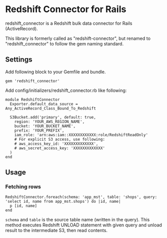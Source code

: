 # Redshift Connector for Rails

redshift_connector is a Redshift bulk data connector for Rails (ActiveRecord).

This library is formerly called as "redshift-connector",
but renamed to "redshift_connector" to follow the gem naming standard.

## Settings

Add following block to your Gemfile and bundle.
```
gem 'redshift_connector'
```
Add config/initializers/redshift_connector.rb like following:
```
module RedshiftConnector
  Exporter.default_data_source = Any_ActiveRecord_Class_Bound_To_Redshift

  S3Bucket.add('primary', default: true,
    region: 'YOUR_AWS_REGION_NAME',
    bucket: 'YOUR_BUCKET_NAME',
    prefix: 'YOUR_PREFIX',
    iam_role: 'arn:aws:iam::XXXXXXXXXXXX:role/RedshiftReadOnly'
    # For explicit S3 access, use following:
    # aws_access_key_id: 'XXXXXXXXXXXXX',
    # aws_secret_access_key: 'XXXXXXXXXXXXX'
  )
end
```

## Usage

### Fetching rows

```
RedshiftConnector.foreach(schema: 'app_mst', table: 'shops', query: 'select id, name from app_mst.shops') do |id, name|
  p [id, name]
end
```
`schema` and `table` is the source table name (written in the query).
This method executes Redshift UNLOAD statement with given query and
unload result to the intermediate S3, then read contents.

